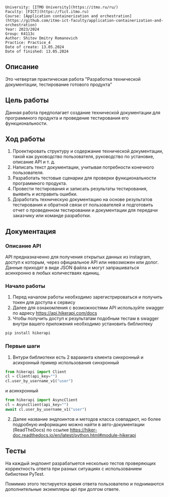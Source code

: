 ```
University: [ITMO University](https://itmo.ru/ru/)
Faculty: [FICT](https://fict.itmo.ru)
Course: [Application containerization and orchestration](https://github.com/itmo-ict-faculty/application-containerization-and-orchestration)
Year: 2023/2024
Group: K4113c
Author: Shitov Dmitry Romanovich
Practice: Practice_4
Date of create: 13.05.2024
Date of finished: 13.05.2024
```

## Описание
Это четвертая практическая работа "Разработка технической документации, тестирование готового продукта"

## Цель работы
Данная работа предполагает создание технической документации для программного продукта и проведение тестирования его функциональности.

## Ход работы  
1. Проектировать структуру и содержание технической документации, такой как руководство пользователя, руководство по установке, описание API и т. д.  
2. Написать текст документации, учитывая потребности конечного пользователя.  
3. Разработать тестовые сценарии для проверки функциональности программного продукта.  
4. Провести тестирования и записать результаты тестирования, выявить и исправить ошибки.  
5. Доработать техническую документацию на основе результатов тестирования и обратной связи от пользователей и подготовить отчет о проведенном тестировании и документации для передачи заказчику или команде разработки.

## Документация

### Описание API
API предназначенно для получения открытых данных из instagram, доступ к которым, через официальное API или невозможен или долог. Данные приходят в виде JSON файла и могут запрашиваться асинхронно в любых количестваях единиц.  

### Начало работы
1. Перед началом работы необходимо зарегистрироваться и получить токен для доступа к сервису
2. Далее для ознакомления с возможностями API используйте swagger по адресу https://api.hikerapi.com/docs
3. Чтобы получить доступ к результатам подобным тестам в swagger внутри вашего приложения необходимо установить библиотеку
```cmd
pip install hikerapi
```

###  Первые шаги
1. Внтури библиотеки есть 2 вараианта клиента синхронный и асихронный пример использования
синхронный  
```python
from hikerapi import Client
cl = Client(api_key="")
cl.user_by_username_v1("user")
```
и асинхронный  
```python
from hikerapi import AsyncClient
cl = AsyncClient(api_key="")
await cl.user_by_username_v1("user")
```  
2. Далее название эндпоинтов и методов класса совпадают, но более подробную информацию можно найти в авто-документации (ReadTheDocs) по ссылке https://hiker-doc.readthedocs.io/en/latest/python.html#module-hikerapi
  
## Тесты  
На каждый эндпоинт разрабатыется несколько тестов проверяющих корректность ответа при разных ситуациях с использованием бибиотеки PyTest.  
  
Помимио этого тестируется время ответа пользователю и поднимаются дополнительные экземпляры api при долгом ответе.  
